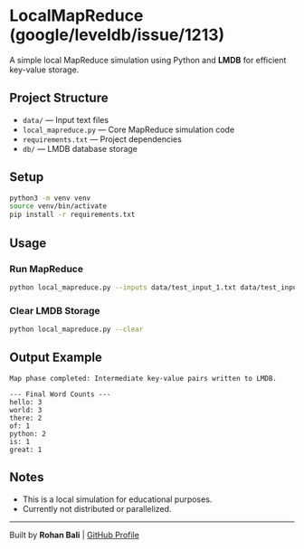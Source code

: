 # LocalMapReduce (google/leveldb/issue/1213)

A simple local MapReduce simulation using Python and **LMDB** for efficient key-value storage.

## Project Structure

- `data/` — Input text files
- `local_mapreduce.py` — Core MapReduce simulation code
- `requirements.txt` — Project dependencies
- `db/` — LMDB database storage

## Setup

```bash
python3 -m venv venv
source venv/bin/activate
pip install -r requirements.txt
```

## Usage

### Run MapReduce

```bash
python local_mapreduce.py --inputs data/test_input_1.txt data/test_input_2.txt
```

### Clear LMDB Storage

```bash
python local_mapreduce.py --clear
```

## Output Example

```
Map phase completed: Intermediate key-value pairs written to LMDB.

--- Final Word Counts ---
hello: 3
world: 3
there: 2
of: 1
python: 2
is: 1
great: 1
```

## Notes

- This is a local simulation for educational purposes.
- Currently not distributed or parallelized.

---

Built by **Rohan Bali** | [GitHub Profile](https://github.com/rohanbalixz)

